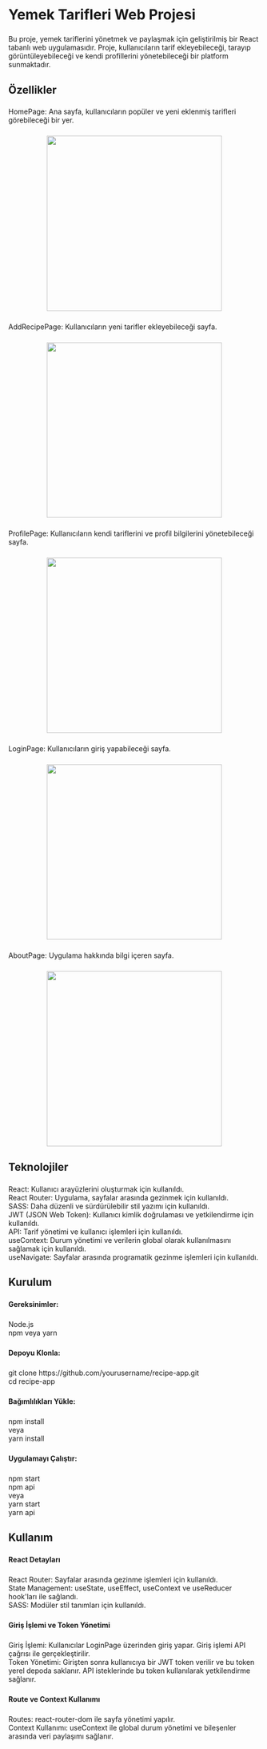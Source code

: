 <h1 align="left">Yemek Tarifleri Web Projesi</h1>

###

<p align="left">Bu proje, yemek tariflerini yönetmek ve paylaşmak için geliştirilmiş bir React tabanlı web uygulamasıdır. Proje, kullanıcıların tarif ekleyebileceği, tarayıp görüntüleyebileceği ve kendi profillerini yönetebileceği bir platform sunmaktadır.</p>

###

<h2 align="left">Özellikler</h2>

###

<p align="left">HomePage: Ana sayfa, kullanıcıların popüler ve yeni eklenmiş tarifleri görebileceği bir yer.</p>

###

<div align="center">
  <img height="350" src="https://github.com/SilaYildiriim/Recipe-Platform/assets/113769565/eabc4300-eb7d-4dc7-b489-1a7f5d1dea2b"  />
</div>

###

<p align="left">AddRecipePage: Kullanıcıların yeni tarifler ekleyebileceği sayfa.</p>

###

<div align="center">
  <img height="350" src="https://github.com/SilaYildiriim/Recipe-Platform/assets/113769565/349d490b-396a-4894-8dfa-47cfe3fb5dc9"  />
</div>

###

<p align="left">ProfilePage: Kullanıcıların kendi tariflerini ve profil bilgilerini yönetebileceği sayfa.</p>

###

<div align="center">
  <img height="350" src="https://github.com/SilaYildiriim/Recipe-Platform/assets/113769565/01b3ad7f-448a-47ad-ab77-1a5782422a32"  />
</div>

###

<p align="left">LoginPage: Kullanıcıların giriş yapabileceği sayfa.</p>

###

<div align="center">
  <img height="350" src="https://github.com/SilaYildiriim/Recipe-Platform/assets/113769565/3ee0440c-e0fd-421e-84ab-81380a5e715a"  />
</div>

###

<p align="left">AboutPage: Uygulama hakkında bilgi içeren sayfa.</p>

###

<div align="center">
  <img height="350" src="https://github.com/SilaYildiriim/Recipe-Platform/assets/113769565/97b1d325-f6c7-4243-847a-c83a707e382b"  />
</div>

###

<h2 align="left">Teknolojiler</h2>

###

<p align="left">React: Kullanıcı arayüzlerini oluşturmak için kullanıldı.<br>React Router: Uygulama, sayfalar arasında gezinmek için kullanıldı.<br>SASS: Daha düzenli ve sürdürülebilir stil yazımı için kullanıldı.<br>JWT (JSON Web Token): Kullanıcı kimlik doğrulaması ve yetkilendirme için kullanıldı.<br>API: Tarif yönetimi ve kullanıcı işlemleri için kullanıldı.<br>useContext: Durum yönetimi ve verilerin global olarak kullanılmasını sağlamak için kullanıldı.<br>useNavigate: Sayfalar arasında programatik gezinme işlemleri için kullanıldı.</p>

###

<h2 align="left">Kurulum</h2>

###

<h4 align="left">Gereksinimler:</h4>

###

<p align="left">Node.js<br>npm veya yarn</p>

###

<h4 align="left">Depoyu Klonla:</h4>

###

<p align="left">git clone https://github.com/yourusername/recipe-app.git<br>cd recipe-app</p>

###

<h4 align="left">Bağımlılıkları Yükle:</h4>

###

<p align="left">npm install<br>veya<br>yarn install</p>

###

<h4 align="left">Uygulamayı Çalıştır:</h4>

###

<p align="left">npm start<br>npm api<br>veya<br>yarn start<br>yarn api</p>

###

<h2 align="left">Kullanım</h2>

###

<h4 align="left">React Detayları</h4>

###

<p align="left">React Router: Sayfalar arasında gezinme işlemleri için kullanıldı.<br>State Management: useState, useEffect, useContext ve useReducer hook'ları ile sağlandı.<br>SASS: Modüler stil tanımları için kullanıldı.</p>

###

<h4 align="left">Giriş İşlemi ve Token Yönetimi</h4>

###

<p align="left">Giriş İşlemi: Kullanıcılar LoginPage üzerinden giriş yapar. Giriş işlemi API çağrısı ile gerçekleştirilir.<br>Token Yönetimi: Girişten sonra kullanıcıya bir JWT token verilir ve bu token yerel depoda saklanır. API isteklerinde bu token kullanılarak yetkilendirme sağlanır.</p>

###

<h4 align="left">Route ve Context Kullanımı</h4>

###

<p align="left">Routes: react-router-dom ile sayfa yönetimi yapılır.<br>Context Kullanımı: useContext ile global durum yönetimi ve bileşenler arasında veri paylaşımı sağlanır.</p>

###
